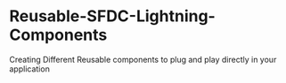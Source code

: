 # Reusable-SFDC-Lightning-Components
Creating Different Reusable components to plug and play directly in your application
